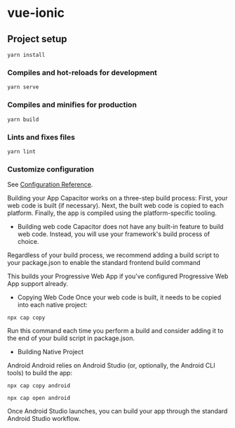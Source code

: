 # vue-ionic

## Project setup

```
yarn install
```

### Compiles and hot-reloads for development

```
yarn serve
```

### Compiles and minifies for production

```
yarn build
```

### Lints and fixes files

```
yarn lint
```

### Customize configuration

See [Configuration Reference](https://cli.vuejs.org/config/).

Building your App
Capacitor works on a three-step build process: First, your web code is built (if necessary). Next, the built web code is copied to each platform. Finally, the app is compiled using the platform-specific tooling.

- Building web code
Capacitor does not have any built-in feature to build web code. Instead, you will use your framework's build process of choice.

Regardless of your build process, we recommend adding a build script to your package.json to enable the standard frontend build command

This builds your Progressive Web App if you've configured Progressive Web App support already.

- Copying Web Code
Once your web code is built, it needs to be copied into each native project:

```
npx cap copy
```

Run this command each time you perform a build and consider adding it to the end of your build script in package.json.

- Building Native Project

Android
Android relies on Android Studio (or, optionally, the Android CLI tools) to build the app:

```
npx cap copy android
```

```
npx cap open android
```

Once Android Studio launches, you can build your app through the standard Android Studio workflow.
